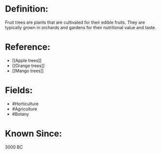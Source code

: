 

# Definition:
Fruit trees are plants that are cultivated for their edible fruits. They are typically grown in orchards and gardens for their nutritional value and taste.

# Reference:
- [[Apple trees]]
- [[Orange trees]]
- [[Mango trees]]

# Fields: 
- #Horticulture
- #Agriculture
- #Botany

# Known Since:
3000 BC


